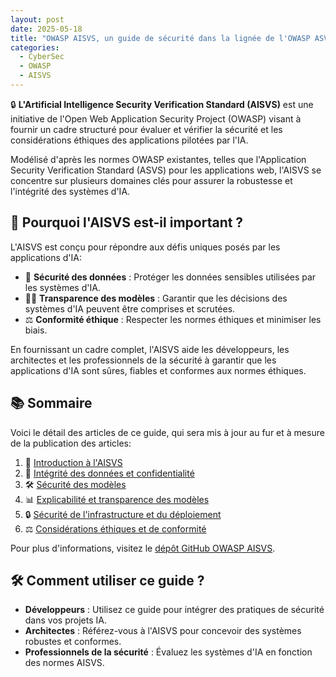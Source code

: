 ```yaml
---
layout: post
date: 2025-05-18
title: "OWASP AISVS, un guide de sécurité dans la lignée de l'OWASP ASVS"
categories:
  - CyberSec
  - OWASP
  - AISVS
---
```


🔒 **L'Artificial Intelligence Security Verification Standard (AISVS)** est une initiative de l'Open Web Application
Security Project (OWASP) visant à fournir un cadre structuré pour évaluer et vérifier la sécurité et les considérations
éthiques des applications pilotées par l'IA.

Modélisé d'après les normes OWASP existantes, telles que l'Application Security Verification Standard (ASVS) pour les
applications web, l'AISVS se concentre sur plusieurs domaines clés pour assurer la robustesse et l'intégrité des
systèmes d'IA.

## 🌟 **Pourquoi l'AISVS est-il important ?**

L'AISVS est conçu pour répondre aux défis uniques posés par les applications d'IA:

- 🔐 **Sécurité des données** : Protéger les données sensibles utilisées par les systèmes d'IA.
- 🧑‍💻 **Transparence des modèles** : Garantir que les décisions des systèmes d'IA peuvent être comprises et scrutées.
- ⚖️ **Conformité éthique** : Respecter les normes éthiques et minimiser les biais.

En fournissant un cadre complet, l'AISVS aide les développeurs, les architectes et les professionnels de la sécurité à
garantir que les applications d'IA sont sûres, fiables et conformes aux normes éthiques.

## 📚 **Sommaire**

Voici le détail des articles de ce guide, qui sera mis à jour au fur et à mesure de la publication des articles:

1. 📖 [Introduction à l'AISVS](#introduction-à-laisvs)
2. 🔐 [Intégrité des données et confidentialité]()
3. 🛠️ [Sécurité des modèles]()
4. 📊 [Explicabilité et transparence des modèles]()
5. 🔒 [Sécurité de l'infrastructure et du déploiement]()
6.  ⚖️ [Considérations éthiques et de conformité]()

Pour plus d'informations, visitez le [dépôt GitHub OWASP AISVS](https://github.com/OWASP/AISVS).


## 🛠️ **Comment utiliser ce guide ?**

- **Développeurs** : Utilisez ce guide pour intégrer des pratiques de sécurité dans vos projets IA.
- **Architectes** : Référez-vous à l'AISVS pour concevoir des systèmes robustes et conformes.
- **Professionnels de la sécurité** : Évaluez les systèmes d'IA en fonction des normes AISVS.


